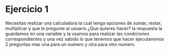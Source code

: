 # Ejercicio 1
Necesitas realizar una calculadora la cual tenga opciones de sumar, restar, multiplicar y que le pregunte al usuario ¿Que quieres hacer? la respuesta la guardamos en una variable y la usamos para realizar las condiciones correspondientes y una vez sabido lo que tenemos que hacer ejecutaremos 2 preguntas mas una para un numero y otra para otro numero.